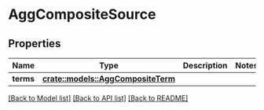 # AggCompositeSource

## Properties

Name | Type | Description | Notes
------------ | ------------- | ------------- | -------------
**terms** | [**crate::models::AggCompositeTerm**](aggCompositeTerm.md) |  | 

[[Back to Model list]](../README.md#documentation-for-models) [[Back to API list]](../README.md#documentation-for-api-endpoints) [[Back to README]](../README.md)


